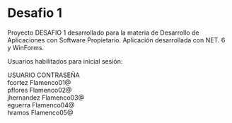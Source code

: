 # Desafio 1

Proyecto DESAFIO 1 desarrollado para la materia de Desarrollo de Aplicaciones con Software Propietario.
Aplicación desarrollada con NET. 6 y WinForms.
  
  
Usuarios habilitados para inicial sesión:  

USUARIO     CONTRASEÑA  
fcortez     Flamenco01@  
pflores     Flamenco02@  
jhernandez  Flamenco03@  
eguerra     Flamenco04@  
hramos      Flamenco05@

